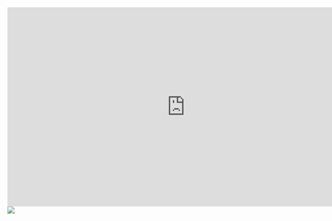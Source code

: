 

<div class="project-media-element">
  <div class="yt-embed-container">
    <iframe width="800" height="450" src="http://www.youtube-nocookie.com/embed/9U5HyAXS2ow?wmode=transparent&amp;fs=1&amp;hl=en_US&amp;rel=0&amp;controls=0" frameborder="0"></iframe>
  </div>
</div>

<div class="project-media-element"><img src="$$content_url$$Decider/decider.png" /></div>
